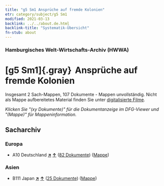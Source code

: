 ```yaml
---
title: "g5 Sm1 Ansprüche auf fremde Kolonien"
etr: category/subject/g5 Sm1
modified: 2021-03-13
backlink: ../../about.de.html
backlink-title: "Systematik-Übersicht"
fn-stub: about
---
```


### Hamburgisches Welt-Wirtschafts-Archiv (HWWA)
# [g5 Sm1]{.gray}&#8201; Ansprüche auf fremde Kolonien&#160; 




Insgesamt 2 Sach-Mappen, 107 Dokumente - Mappen unvollständig.
Nicht als Mappe aufbereitetes Material finden Sie unter [digitalisierte Filme](/film/h1_sh).

_Klicken Sie "(xy Dokumente)" für die Dokumentanzeige im DFG-Viewer und "(Mappe)" für Mappeninformation._

## Sacharchiv




### Europa

- A10 Deutschland [**&nearr;**](../../../geo/i/126128/about.de.html "Deutschland (alle Mappen)") [**&uarr;**](../../../geo/about.de.html#A10 "Ländersystematik") (<a href="https://pm20.zbw.eu/dfgview/sh/126128,144559" title="über: Deutschland : Ansprüche auf fremde Kolonien" target="_blank">82 Dokumente</a>) ([Mappe](http://purl.org/pressemappe20/folder/sh/126128,144559))

### Asien

- B111 Japan [**&nearr;**](../../../geo/i/141272/about.de.html "Japan (alle Mappen)") [**&uarr;**](../../../geo/about.de.html#B111 "Ländersystematik") (<a href="https://pm20.zbw.eu/dfgview/sh/141272,144559" title="über: Japan : Ansprüche auf fremde Kolonien" target="_blank">25 Dokumente</a>) ([Mappe](http://purl.org/pressemappe20/folder/sh/141272,144559))


